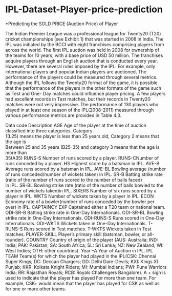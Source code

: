 # IPL-Dataset-Player-price-prediction

*Predicting the SOLD PRICE (Auction Price) of Player

The Indian Premier League was a professional league for Twenty20 (T20) cricket championships (see Exhibit 1) that was started in 2008 in India. The IPL was initiated by the BCCI with eight franchises comprising players from across the world. The first IPL auction was held in 2008 for ownership of the teams for 10 years, with a base price of USD 50 million. The franchises acquire players through an English auction that is conducted every year. However, there are several rules imposed by the IPL. For example, only international players and popular Indian players are auctioned.
The performance of the players could be measured through several metrics. Although the IPL follows the Twenty20 format of the game, it is possible that the performance of the players in the other formats of the game such as Test and One- Day matches could influence player pricing. A few players had excellent records in Test matches, but their records in Twenty20 matches were not very impressive. The performance of 130 players who played in at least one season of the IPL(2008-2011) measured through various performance metrics are provided in Table 4.3.
 
Data code                 Description
AGE                           Age of the player at the time of auction classified into three categories. Category    
                                   1(L25) means the player is less than 25 years old, Category 2 means that the age is           
Between 25 and 35 years (B25-35) and category 3 means that the age is more than  
35(A35)
RUNS-S                      Number of runs scored by a player.
RUNS-CNumber of runs conceded by a player.
HS                               Highest score by a batsman in IPL.
AVE-B                         Average runs scored by a batsman in IPL.
AVE-BL                      Bowling average (number of runs conceded/number of wickets taken) in IPL.
SR-B                          Batting strike rate (ratio of the number of runs scored to the number of balls faced)   
in IPL.
SR-BL                        Bowling strike rate (ratio of the number of balls bowled to the number of wickets 
taken)in IPL.
SIXERS                     Number of six runs scored by a player in IPL.
WKTS                       Number of wickets taken by a player in IPL.
ECON                        Economy rate of a bowler(number of runs conceded by the bowler per over) in IPL.
CAPTAINCY EXP    Captained either a T20 team or national team.
ODI-SR-B               Batting strike rate in One-Day Internationals.
ODI-SR-BL             Bowling strike rate in One-Day Internationals.
ODI-RUNS-S         Runs scored in One-Day Internationals.
ODI-WKTS            Wickets taken in One-Day Internationals.
T-RUNS-S              Runs scored in Test matches.
T-WKTS                 Wickets taken in Test matches.
PLAYER-SKILL       Player’s primary skill (batsman, bowler, or all-rounder).
COUNTRY              Country of origin of the player (AUS: Australia; IND: India; PAK: Pakistan; SA: South 
                                 Africa; SL: Sri Lanka; NZ: New Zealand; WI: West Indies; OTH: other countries).
Year –A                  Year  of Auction in IPL.
IPL TEAM               Team(s) for which the player had played in the IPL(CSK: Chennai Super Kings; DC: 
                                 Deccan Chargers; DD: Delhi Dare-Devils; KXI: Kings XI Punjab; KKR: Kolkata Knight
Riders; MI: Mumbai Indians; PWI: Pune Warriors India; RR: Rajasthan Royals; RCB: 
                                Royals Challengers Bangalore). A + sign is used to indicate that the player has played 
                              For more than one team. For example, CSK+ would mean that the player has played 
for CSK  as well as for one or more other teams.
